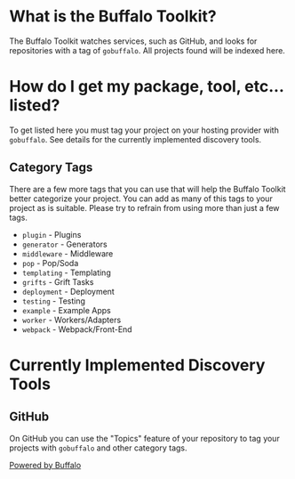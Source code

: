 # What is the Buffalo Toolkit?

The Buffalo Toolkit watches services, such as GitHub, and looks for repositories with a tag of `gobuffalo`. All projects found will be indexed here.

# How do I get my package, tool, etc... listed?

To get listed here you must tag your project on your hosting provider with `gobuffalo`. See details for the currently implemented discovery tools.

## Category Tags

There are a few more tags that you can use that will help the Buffalo Toolkit better categorize your project. You can add as many of this tags to your project as is suitable. Please try to refrain from using more than just a few tags.

* `plugin` - Plugins
* `generator` - Generators
* `middleware` - Middleware
* `pop` - Pop/Soda
* `templating` - Templating
* `grifts` - Grift Tasks
* `deployment` - Deployment
* `testing` - Testing
* `example` - Example Apps
* `worker` - Workers/Adapters
* `webpack` - Webpack/Front-End


# Currently Implemented Discovery Tools

## GitHub

On GitHub you can use the "Topics" feature of your repository to tag your projects with `gobuffalo` and other category tags.

[Powered by Buffalo](http://gobuffalo.io)
